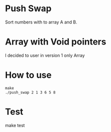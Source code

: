 
# Push Swap

Sort numbers with to array A and B.

# Array with Void pointers

I decided to user in version 1 only Array


# How to use

    make
    ./push_swap 2 1 3 6 5 8
    
    
# Test

make test
